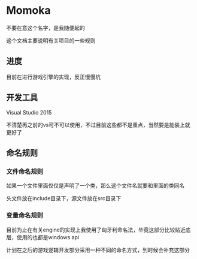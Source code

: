 ﻿# Momoka
不要在意这个名字，是我随便起的

这个文档主要说明有关项目的一些规则

## 进度
目前在进行游戏引擎的实现，反正慢慢坑

## 开发工具
Visual Studio 2015

不清楚再之前的vs可不可以使用，不过目前这些都不是重点，当然要是能装上就更好了

## 命名规则
### 文件命名规则
如果一个文件里面仅仅是声明了一个类，那么这个文件名就要和里面的类同名

头文件放在include目录下，源文件放在src目录下

### 变量命名规则
目前为止在有关engine的实现上我使用了匈牙利命名法，毕竟这部分比较贴近底层，使用的也都是windows api

计划在之后的游戏逻辑开发部分采用一种不同的命名方式，到时候会补充这部分

